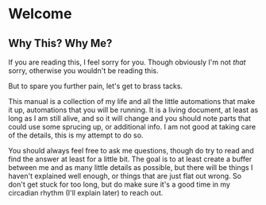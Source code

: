# Welcome
## Why This? Why Me?

If you are reading this, I feel sorry for you. Though obviously I'm not *that* sorry, otherwise you wouldn't be reading this.

But to spare you further pain, let's get to brass tacks. 

This manual is a collection of my life and all the little automations that make it up, automations that you will be running. It is a living document, at least as long as I am still alive, and so it will change and you should note parts that could use some sprucing up, or additional info. I am not good at taking care of the details, this is my attempt to do so. 

You should always feel free to ask me questions, though do try to read and find the answer at least for a little bit. The goal is to at least create a buffer between me and as many little details as possible, but there will be things I haven't explained well enough, or things that are just flat out wrong. So don't get stuck for too long, but do make sure it's a good time in my circadian rhythm (I'll explain later) to reach out.

